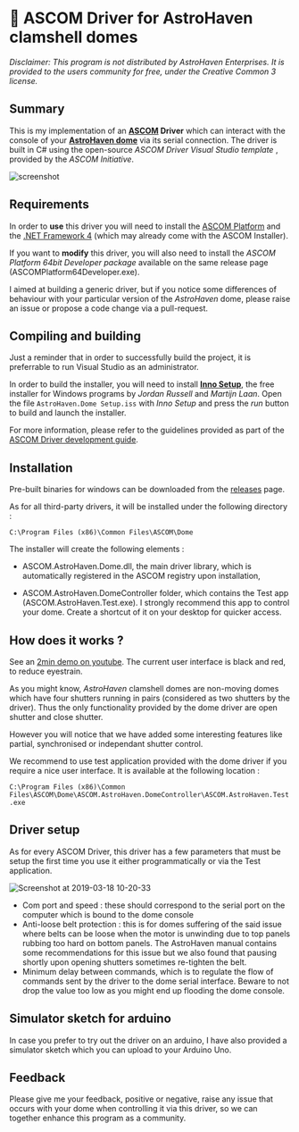 # :dizzy: ASCOM Driver for AstroHaven clamshell domes

*Disclaimer: This program is not distributed by AstroHaven Enterprises. It is provided to the users community for free, under the Creative Common 3 license.*

## Summary 

This is my implementation of an **[ASCOM](https://ascom-standards.org/) Driver** which can interact with the console of your **[AstroHaven dome](https://astrohaven.com/)** via its serial connection. The driver is built in C# using the open-source *ASCOM Driver Visual Studio template*  , provided by the *ASCOM Initiative*.

![screenshot](https://user-images.githubusercontent.com/1294511/54508504-da1e1180-4991-11e9-8bdb-8db12b207d3b.png)

## Requirements

In order to **use** this driver you will need to install the [ASCOM Platform](https://github.com/ASCOMInitiative/ASCOMPlatform/releases) and the [.NET Framework 4](https://www.microsoft.com/en-au/download/details.aspx?id=17851) (which may already come with the ASCOM Installer).

If you want to **modify** this driver, you will  also need to install the *ASCOM Platform 64bit Developer package* available on the same release page (ASCOMPlatform64Developer.exe).

I aimed at building a generic driver, but if you notice some differences of behaviour with your particular version of the *AstroHaven* dome, please raise an issue or propose a code change via a pull-request.

## Compiling and building

Just a reminder that in order to successfully build the project, it is preferrable to run Visual Studio as an administrator.

In order to build the installer, you will need to install [**Inno Setup**](http://www.jrsoftware.org/isdl.php#stable), the free installer for Windows programs by *Jordan Russell* and *Martijn Laan*. Open the file `AstroHaven.Dome Setup.iss` with *Inno Setup* and press the *run* button to build and launch the installer.

For more information, please refer to the guidelines provided as part of the [ASCOM Driver development guide](https://ascom-standards.org/Developer/DriverImpl.htm).

## Installation

Pre-built binaries for windows can be downloaded from the [releases]() page.

As for all third-party drivers, it will be installed under the following directory :

`C:\Program Files (x86)\Common Files\ASCOM\Dome`

The installer will create the following elements :

- ASCOM.AstroHaven.Dome.dll, the main driver library, which is automatically registered in the ASCOM registry upon installation,

- ASCOM.AstroHaven.DomeController folder, which contains the Test app (ASCOM.AstroHaven.Test.exe). I strongly recommend this app to control your dome. Create a shortcut of it on your desktop for quicker access.

## How does it works ?

See an [2min demo on youtube](https://www.youtube.com/watch?v=VLdz9UV6WUI). The current user interface is black and red, to reduce eyestrain.

As you might know, *AstroHaven* clamshell domes are non-moving domes which have four shutters running in pairs (considered as two shutters by the driver). Thus the only functionality provided by the dome driver are open shutter and close shutter. 

However you will notice that we have added some interesting features like partial, synchronised or independant shutter control. 

We recommend to use test application provided with the dome driver if you require a nice user interface. It is available at the following location :

`C:\Program Files (x86)\Common Files\ASCOM\Dome\ASCOM.AstroHaven.DomeController\ASCOM.AstroHaven.Test.exe`

## Driver setup

As for every ASCOM Driver, this driver has a few parameters that must be setup the first time you use it either programmatically or via the Test application.

![Screenshot at 2019-03-18 10-20-33](https://user-images.githubusercontent.com/1294511/54508652-41d45c80-4992-11e9-9d8f-451ec489a880.png)

- Com port and speed : these should correspond to the serial port on the computer which is bound to the dome console
- Anti-loose belt protection : this is for domes suffering of the said issue where belts  can be loose when the motor is unwinding due to top panels rubbing too hard on bottom panels. The AstroHaven manual contains some recommendations for this issue but we also found that pausing shortly upon opening shutters sometimes re-tighten the belt.
- Minimum delay between commands, which is to regulate the flow of commands sent by the driver to the dome serial interface. Beware to not drop the value too low as you might end up flooding the dome console.

## Simulator sketch for arduino

In case you prefer to try out the driver on an arduino, I have also provided a simulator sketch which you can upload to your Arduino Uno.

## Feedback

Please give me your feedback, positive or negative, raise any issue that occurs with your dome when controlling it via this driver, so we can together enhance this program as a community.




